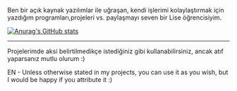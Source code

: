 Ben bir açık kaynak yazılımlar ile uğraşan, kendi işlerimi kolaylaştırmak için yazdığım programları,projeleri vs. paylaşmayı seven bir Lise öğrencisiyim.

[![Anurag's GitHub stats](https://github-readme-stats.vercel.app/api?username=omerdynasty)](https://github.com/anuraghazra/github-readme-stats)

---
Projelerimde aksi belirtilmedikçe istediğiniz gibi kullanabilirsiniz, ancak atıf yaparsanız mutlu olurum :)

EN - Unless otherwise stated in my projects, you can use it as you wish, but I would be happy if you attribute it :)
